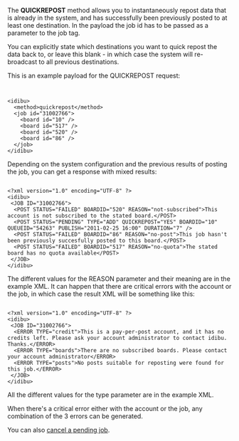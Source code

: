 <p>The <strong>QUICKREPOST</strong> method allows you to instantaneously repost data that is already in the system, and has successfully been previously posted to at least one destination. In the payload the job id has to be passed as a parameter to the job tag.</p>
<p>You can explicitly state which destinations you want to quick repost the data back to, or leave this blank - in which case the system will re-broadcast to all previous destinations.</p>
<p>This is an example payload for the QUICKREPOST request:</p>
<pre>
<code>
<?xml version="1.0" encoding="UTF-8"?>
&lt;idibu&gt;
&nbsp;&nbsp;&lt;method&gt;quickrepost&lt;/method&gt;
&nbsp;&nbsp;&lt;job id=&quot;31002766&quot;&gt;
&nbsp;&nbsp;&nbsp;&nbsp;&lt;board id=&quot;10&quot; /&gt;
&nbsp;&nbsp;&nbsp;&nbsp;&lt;board id=&quot;517&quot; /&gt;
&nbsp;&nbsp;&nbsp;&nbsp;&lt;board id=&quot;520&quot; /&gt;
&nbsp;&nbsp;&nbsp;&nbsp;&lt;board id=&quot;86&quot; /&gt;
&nbsp;&nbsp;&lt;/job&gt;
&lt;/idibu&gt;
</code></pre>
<p>Depending on the system configuration and the previous results of posting the job, you can get a response with mixed results:</p>
<pre>
<code>
&lt;?xml version=&quot;1.0&quot; encoding=&quot;UTF-8&quot; ?&gt;
&lt;idibu&gt;
&nbsp;&lt;JOB ID=&quot;31002766&quot;&gt;
&nbsp;&nbsp;&lt;POST STATUS=&quot;FAILED&quot; BOARDID=&quot;520&quot; REASON=&quot;not-subscribed&quot;&gt;This account is not subscribed to the stated board.&lt;/POST&gt;
&nbsp;&nbsp;&lt;POST STATUS=&quot;PENDING&quot; TYPE=&quot;ADD&quot; QUICKREPOST=&quot;YES&quot; BOARDID=&quot;10&quot; QUEUEID=&quot;54263&quot; PUBLISH=&quot;2011-02-25 16:00&quot; DURATION=&quot;7&quot; /&gt;
&nbsp;&nbsp;&lt;POST STATUS=&quot;FAILED&quot; BOARDID=&quot;86&quot; REASON=&quot;no-post&quot;&gt;This job hasn&#39;t been previously succesfully posted to this board.&lt;/POST&gt;
&nbsp;&nbsp;&lt;POST STATUS=&quot;FAILED&quot; BOARDID=&quot;517&quot; REASON=&quot;no-quota&quot;&gt;The stated board has no quota available&lt;/POST&gt;
&nbsp;&lt;/JOB&gt;
&lt;/idibu&gt;
</code></pre>
<p>The different values for the REASON parameter and their meaning are in the example XML. It can happen that there are critical errors with the account or the job, in which case the result XML will be something like this:</p>
<pre>
<code>
&lt;?xml version=&quot;1.0&quot; encoding=&quot;UTF-8&quot; ?&gt;
&lt;idibu&gt;
&nbsp;&lt;JOB ID=&quot;31002766&quot;&gt;
&nbsp;&nbsp;&lt;ERROR TYPE=&quot;credit&quot;&gt;This is a pay-per-post account, and it has no credits left. Please ask your account administrator to contact idibu. Thanks.&lt;/ERROR&gt;
&nbsp;&nbsp;&lt;ERROR TYPE=&quot;boards&quot;&gt;There are no subscribed boards. Please contact your account administrator&lt;/ERROR&gt;
&nbsp;&nbsp;&lt;ERROR TYPE=&quot;posts&quot;&gt;No posts suitable for reposting were found for this job.&lt;/ERROR&gt;
&nbsp;&lt;/JOB&gt;
&lt;/idibu&gt;
</code></pre>
<p>All the different values for the type parameter are in the example XML.</p>
<p>When there&#39;s a critical error either with the account or the job, any combination of the 3 errors can be generated.</p>
You can also <a href="https://github.com/oneworldmarket/idibu-api/blob/master/api-v3/canceling-pend-posts.md">cancel a pending job</a>.
